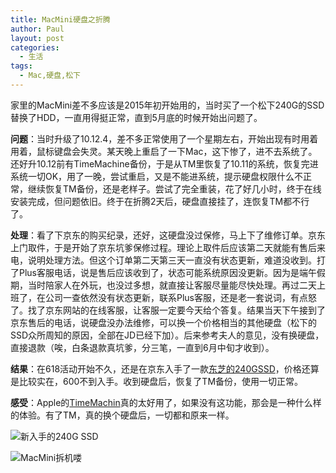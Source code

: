 ```yaml
---
title: MacMini硬盘之折腾
author: Paul
layout: post
categories:
  - 生活
tags:
  - Mac,硬盘,松下
---
```


家里的MacMini差不多应该是2015年初开始用的，当时买了一个松下240G的SSD替换了HDD，一直用得挺正常，直到5月底的时候开始出问题了。

**问题**：当时升级了10.12.4，差不多正常使用了一个星期左右，开始出现有时用着用着，鼠标键盘会失灵。某天晚上重启了一下Mac，这下惨了，进不去系统了。还好升10.12前有TimeMachine备份，于是从TM里恢复了10.11的系统，恢复完进系统一切OK，用了一晚，尝试重启，又是不能进系统，提示硬盘权限什么不正常，继续恢复TM备份，还是老样子。尝试了完全重装，花了好几小时，终于在线安装完成，但问题依旧。终于在折腾2天后，硬盘直接挂了，连恢复TM都不行了。

**处理**：看了下京东的购买纪录，还好，这硬盘没过保修，马上下了维修订单。京东上门取件，于是开始了京东坑爹保修过程。理论上取件后应该第二天就能有售后来电，说明处理方法。但这个订单第二天第三天一直没有状态更新，难道没收到。打了Plus客服电话，说是售后应该收到了，状态可能系统原因没更新。因为是端午假期，当时陪家人在外玩，也没过多想，就直接让客服尽量能尽快处理。再过二天上班了，在公司一查依然没有状态更新，联系Plus客服，还是老一套说词，有点怒了。找了京东网站的在线客服，让客服一定要今天给个答复。结果当天下午接到了京东售后的电话，说硬盘没办法维修，可以换一个价格相当的其他硬盘（松下的SSD众所周知的原因，全部在JD已经下加）。后来参考夫人的意见，没有换硬盘，直接退款（唉，白条退款真坑爹，分三笔，一直到6月中旬才收到）。

**结果**：在618活动开始不久，还是在京东入手了一款[东芝的240GSSD](https://item.jd.com/1592448.html)，价格还算是比较实在，600不到入手。收到硬盘后，恢复了TM备份，使用一切正常。

**感受**：Apple的[TimeMachin](https://support.apple.com/zh-cn/HT201250)真的太好用了，如果没有这功能，那会是一种什么样的体验。有了TM，真的换个硬盘后，一切都和原来一样。

![新入手的240G SSD](http://img7.chztv.com/2017-0406/macmini01.jpg!400px)

![MacMini拆机喽](http://img7.chztv.com/2017-0406/macmini02.jpg!400px)